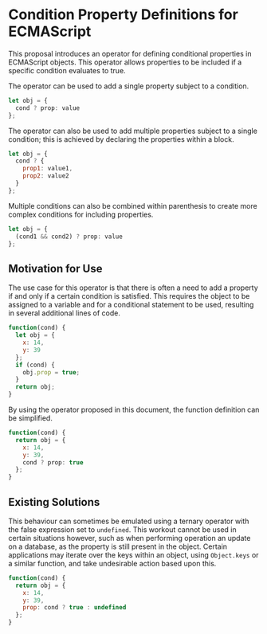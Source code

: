 # Condition Property Definitions for ECMAScript
This proposal introduces an operator for defining conditional properties in ECMAScript objects. This operator allows properties to be included if a specific condition evaluates to true.

The operator can be used to add a single property subject to a condition.

```js
let obj = {
  cond ? prop: value
};
```

The operator can also be used to add multiple properties subject to a single condition; this is achieved by declaring the properties within a block.

```js
let obj = {
  cond ? {
    prop1: value1,
    prop2: value2
  }
};
```

Multiple conditions can also be combined within parenthesis to create more complex conditions for including properties.

```js
let obj = {
  (cond1 && cond2) ? prop: value
};
```

## Motivation for Use

The use case for this operator is that there is often a need to add a property if and only if a certain condition is satisfied. This requires the object to be assigned to a variable and for a conditional statement to be used, resulting in several additional lines of code.

```js
function(cond) {
  let obj = {
    x: 14,
    y: 39
  };
  if (cond) {
    obj.prop = true;
  }
  return obj;
}
```

By using the operator proposed in this document, the function definition can be simplified.

```js
function(cond) {
  return obj = {
    x: 14,
    y: 39,
    cond ? prop: true
  };
}
``` 

## Existing Solutions

This behaviour can sometimes be emulated using a ternary operator with the false expression set to `undefined`. This workout cannot be used in certain situations however, such as when performing operation an update on a database, as the property is still present in the object. Certain applications may iterate over the keys within an object, using `Object.keys` or a similar function, and take undesirable action based upon this.

```js
function(cond) {
  return obj = {
    x: 14,
    y: 39,
    prop: cond ? true : undefined
  };
}
``` 
